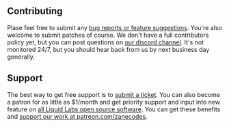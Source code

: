 
## Contributing

Plase feel free to submit any [bug reports or feature suggestions](https://github.com/liquid-labs/react-window-context/issues). You're also welcome to submit patches of course. We don't have a full contributors policy yet, but you can post questions on [our discord channel](https://discord.gg/QWAav6fZ5C). It's not monitored 24/7, but you should hear back from us by next business day generally.

## Support

The best way to get free support is to [submit a ticket](https://github.com/liquid-labs/react-window-context/issues). You can also become a patron for as little as $1/month and get priority support and input into new feature on [all Liquid Labs open source software](https://github.com/liquid-labs). You can get these benefits and [support our work at patreon.com/zanecodes](https://www.patreon.com/zanecodes).